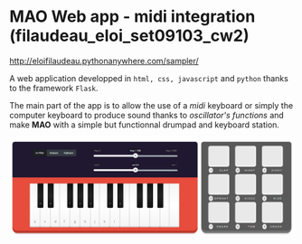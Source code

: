 # MAO Web app - midi integration (filaudeau_eloi_set09103_cw2)
http://eloifilaudeau.pythonanywhere.com/sampler/

A web application developped in <code>html, css, javascript</code> and <code>python</code> thanks to the framework <code>Flask</code>.

The main part of the app is to allow the use of a *midi* keyboard or simply the computer keyboard to produce sound thanks to *oscillator's functions* and make **MAO** with a simple but functionnal drumpad and keyboard station.

![Keyboard and drumpad](/webapp.png "Keyboard and drumpad")
